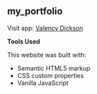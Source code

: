 ## my_portfolio

Visit app: [Valency Dickson](https://valencydickson.xyz/)

**Tools Used**

This website was built with:

- Semantic HTML5 markup
- CSS custom properties
- Vanilla JavaScript

